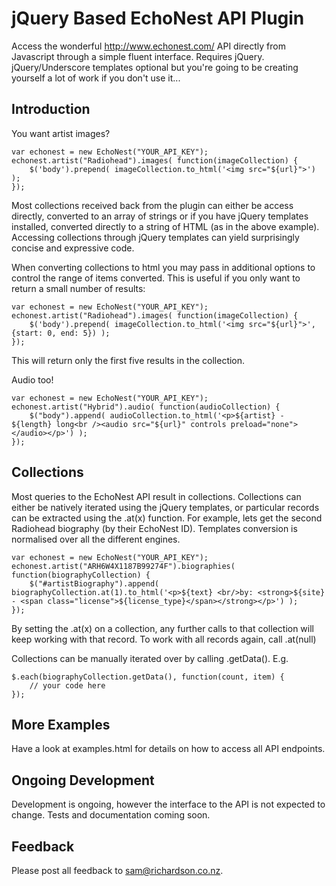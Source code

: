 jQuery Based EchoNest API Plugin
================================
Access the wonderful <http://www.echonest.com/> API directly from Javascript through a simple fluent interface. Requires jQuery. jQuery/Underscore templates optional but you're going to be creating yourself a lot of work if you don't use it...

Introduction
------------
You want artist images?

	var echonest = new EchoNest("YOUR_API_KEY");
	echonest.artist("Radiohead").images( function(imageCollection) {
		$('body').prepend( imageCollection.to_html('<img src="${url}">') );
	});
	
Most collections received back from the plugin can either be access directly, converted to an array of strings or if you have jQuery templates installed, converted directly to a string of HTML (as in the above example). Accessing collections through jQuery templates can yield surprisingly concise and expressive code.

When converting collections to html you may pass in additional options to control the range of items converted. This is useful if you only want to return a small number of results:

	var echonest = new EchoNest("YOUR_API_KEY");
	echonest.artist("Radiohead").images( function(imageCollection) {
		$('body').prepend( imageCollection.to_html('<img src="${url}">', {start: 0, end: 5}) );
	});

This will return only the first five results in the collection.

Audio too!

	var echonest = new EchoNest("YOUR_API_KEY");
	echonest.artist("Hybrid").audio( function(audioCollection) {
		$("body").append( audioCollection.to_html('<p>${artist} - ${length} long<br /><audio src="${url}" controls preload="none"></audio></p>') );
	});

Collections
-----------
Most queries to the EchoNest API result in collections. Collections can either be natively iterated using the jQuery templates, or particular records can be extracted using the .at(x) function. For example, lets get the second Radiohead biography (by their EchoNest ID). Templates conversion is normalised over all the different engines.

	var echonest = new EchoNest("YOUR_API_KEY");
	echonest.artist("ARH6W4X1187B99274F").biographies( function(biographyCollection) {
		$("#artistBiography").append( biographyCollection.at(1).to_html('<p>${text} <br/>by: <strong>${site} - <span class="license">${license_type}</span></strong></p>') );
	});

By setting the .at(x) on a collection, any further calls to that collection will keep working with that record. To work with all records again, call .at(null)

Collections can be manually iterated over by calling .getData(). E.g.

	$.each(biographyCollection.getData(), function(count, item) {
		// your code here
	});
	
More Examples
-------------
Have a look at examples.html for details on how to access all API endpoints.

Ongoing Development
-------------------
Development is ongoing, however the interface to the API is not expected to change. Tests and documentation coming soon.

Feedback
--------
Please post all feedback to sam@richardson.co.nz.
